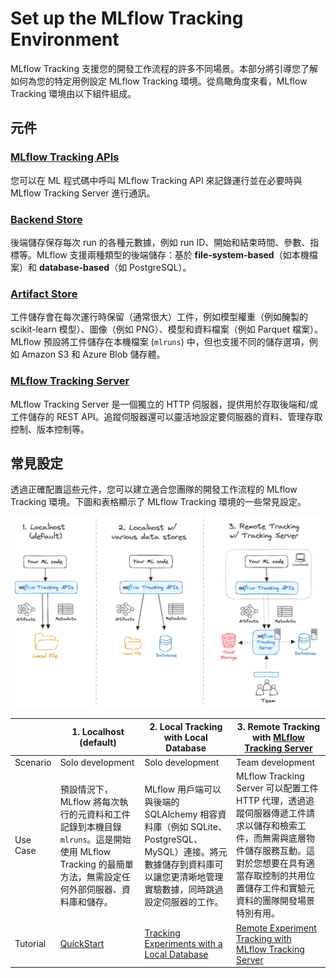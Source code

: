 # Set up the MLflow Tracking Environment

MLflow Tracking 支援您的開發工作流程的許多不同場景。本部分將引導您了解如何為您的特定用例設定 MLflow Tracking 環境。從鳥瞰角度來看，MLflow Tracking 環境由以下組件組成。

## 元件

### [MLflow Tracking APIs](https://mlflow.org/docs/latest/tracking/tracking-api.html)

您可以在 ML 程式碼中呼叫 MLflow Tracking API 來記錄運行並在必要時與 MLflow Tracking Server 進行通訊。

### [Backend Store](https://mlflow.org/docs/latest/tracking/backend-stores.html)

後端儲存保存每次 run 的各種元數據，例如 run ID、開始和結束時間、參數、指標等。MLflow 支援兩種類型的後端儲存：基於 **file-system-based**（如本機檔案）和 **database-based**（如 PostgreSQL）。

### [Artifact Store](https://mlflow.org/docs/latest/tracking/artifacts-stores.html)

工件儲存會在每次運行時保留（通常很大）工件，例如模型權重（例如醃製的 scikit-learn 模型）、圖像（例如 PNG）、模型和資料檔案（例如 Parquet 檔案）。 MLflow 預設將工件儲存在本機檔案 (`mlruns`) 中，但也支援不同的儲存選項，例如 Amazon S3 和 Azure Blob 儲存體。

### [MLflow Tracking Server](https://mlflow.org/docs/latest/tracking/server.html)

MLflow Tracking Server 是一個獨立的 HTTP 伺服器，提供用於存取後端和/或工件儲存的 REST API。追蹤伺服器還可以靈活地設定要伺服器的資料、管理存取控制、版本控制等。

## 常見設定

透過正確配置這些元件，您可以建立適合您團隊的開發工作流程的 MLflow Tracking 環境。下圖和表格顯示了 MLflow Tracking 環境的一些常見設定。

![](./assets/tracking-setup-overview.png)

||1. Localhost (default)|2. Local Tracking with Local Database|3. Remote Tracking with [MLflow Tracking Server](https://mlflow.org/docs/latest/tracking.html#tracking-server)|
|--------|----------------------|-------------------------------------|-----------------------------------------------------|
|Scenario|Solo development|Solo development|Team development|
|Use Case|預設情況下，MLflow 將每次執行的元資料和工件記錄到本機目錄 `mlruns`。這是開始使用 MLflow Tracking 的最簡單方法，無需設定任何外部伺服器、資料庫和儲存。|MLflow 用戶端可以與後端的 SQLAlchemy 相容資料庫（例如 SQLite、PostgreSQL、MySQL）連接。將元數據儲存到資料庫可以讓您更清晰地管理實驗數據，同時跳過設定伺服器的工作。|MLflow Tracking Server 可以配置工件 HTTP 代理，透過追蹤伺服器傳遞工件請求以儲存和檢索工件，而無需與底層物件儲存服務互動。這對於您想要在具有適當存取控制的共用位置儲存工件和實驗元資料的團隊開發場景特別有用。|
|Tutorial|[QuickStart](https://mlflow.org/docs/latest/getting-started/intro-quickstart/index.html)|[Tracking Experiments with a Local Database](https://mlflow.org/docs/latest/tracking/tutorials/local-database.html)|[Remote Experiment Tracking with MLflow Tracking Server](https://mlflow.org/docs/latest/tracking/tutorials/remote-server.html)|